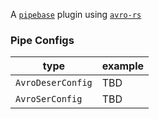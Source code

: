 A [`pipebase`] plugin using [`avro-rs`]
### Pipe Configs
| type | example |
| ---- | ------- |
| `AvroDeserConfig` | TBD |
| `AvroSerConfig` | TBD |

[`pipebase`]: https://github.com/pipebase/pipebase
[`avro-rs`]: https://github.com/flavray/avro-rs

